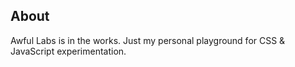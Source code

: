 ## About

Awful Labs is in the works. Just my personal playground for CSS & JavaScript experimentation.